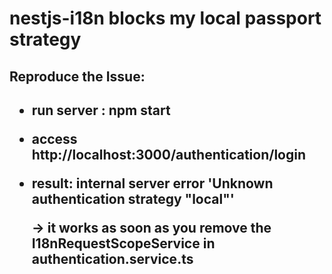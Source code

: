 <h1> nestjs-i18n blocks my local passport strategy</h1>

<h2> Reproduce the Issue: <h2>

- run server : npm start

- access http://localhost:3000/authentication/login

- result: internal server error 'Unknown authentication strategy "local"'

  -> it works as soon as you remove the I18nRequestScopeService in authentication.service.ts

